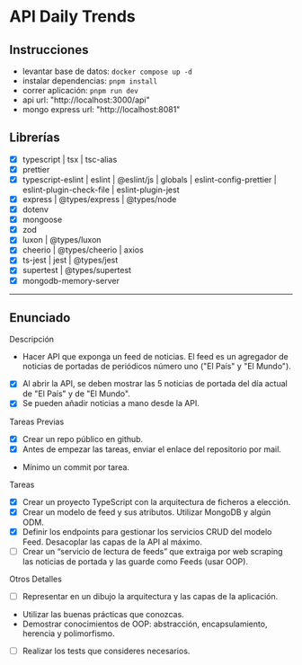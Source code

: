 # API Daily Trends

## Instrucciones

- levantar base de datos: `docker compose up -d`
- instalar dependencias: `pnpm install`
- correr aplicación: `pnpm run dev`
- api url: "http://localhost:3000/api"
- mongo express url: "http://localhost:8081"

## Librerías

- [x] typescript | tsx | tsc-alias
- [x] prettier
- [x] typescript-eslint | eslint | @eslint/js | globals | eslint-config-prettier | eslint-plugin-check-file | eslint-plugin-jest
- [x] express | @types/express | @types/node
- [x] dotenv
- [x] mongoose
- [x] zod
- [x] luxon | @types/luxon
- [x] cheerio | @types/cheerio | axios
- [x] ts-jest | jest | @types/jest
- [x] supertest | @types/supertest
- [x] mongodb-memory-server

---

## Enunciado

Descripción

- Hacer API que exponga un feed de noticias. El feed es un agregador de noticias de portadas de periódicos número uno ("El País" y "El Mundo").
- [x] Al abrir la API, se deben mostrar las 5 noticias de portada del día actual de "El País" y de "El Mundo".
- [x] Se pueden añadir noticias a mano desde la API.

Tareas Previas

- [x] Crear un repo público en github.
- [x] Antes de empezar las tareas, enviar el enlace del repositorio por mail.
- Mínimo un commit por tarea.

Tareas

- [x] Crear un proyecto TypeScript con la arquitectura de ficheros a elección.
- [x] Crear un modelo de feed y sus atributos. Utilizar MongoDB y algún ODM.
- [x] Definir los endpoints para gestionar los servicios CRUD del modelo Feed. Desacoplar las capas de la API al máximo.
- [ ] Crear un “servicio de lectura de feeds” que extraiga por web scraping las noticias de portada y las guarde como Feeds (usar OOP).

Otros Detalles

- [ ] Representar en un dibujo la arquitectura y las capas de la aplicación.
- Utilizar las buenas prácticas que conozcas.
- Demostrar conocimientos de OOP: abstracción, encapsulamiento, herencia y polimorfismo.
- [ ] Realizar los tests que consideres necesarios.
